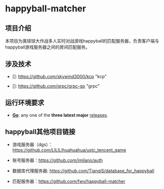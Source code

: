 # happyball-matcher



## 项目介绍
本项目为类球球大作战多人实时对战游戏happyball的匹配服务器，负责客户端与happyball游戏服务器之间的房间匹配服务。
## 涉及技术
- []: https://github.com/skywind3000/kcp	"kcp"

  

- []: https://github.com/grpc/grpc-go	"grpc"

  

## 运行环境要求

- **[Go](https://golang.org/)**: any one of the **three latest major** [releases](https://golang.org/doc/devel/release.html).

## happyball其他项目链接

- 游戏服务器（dgs）：https://github.com/LILILIhuahuahua/ustc_tencent_game

- 账号服务器：https://github.com/imilano/auth
- 数据库代理服务器: https://github.com/TianqiS/database_for_happyball
- 匹配服务器：https://github.com/fwv/happyball-matcher

